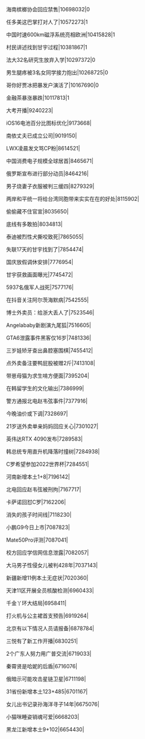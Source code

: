 海南槟榔协会回应禁售|10698032|0

任多美这巴掌打对人了|10572273|1

中国时速600km磁浮系统亮相欧洲|10415828|1

村民讲述找到甘宇过程|10381867|1

法大32名研究生放弃入学|10297372|0

男生腿疼被3名女同学接力抱出|10268725|0

哥你好贾冰把暴发户演活了|10167690|0

金融茶暴涨暴跌|10117813|1

大考开播|9240223|

iOS16电池百分比图标优化|9173668|

南依丈夫已成立公司|9019150|

LWX凌晨发文骂CP粉|8614521|

中国消费电子规模全球居首|8465671|

俄罗斯宣布进行部分动员|8464216|

男子烧妻子衣服被判三缓四|8279329|

两岸和平统一将给台湾同胞带来实实在在的好处|8115902|

偷偷藏不住官宣|8035650|

底线有多敢拍|8034813|

泰迪被烈性犬撕咬致死|7865055|

失联17天的甘宇找到了|7854474|

国庆放假调休安排|7776954|

甘宇获救画面曝光|7745472|

5937名俄军人战死|7577176|

在抖音关注阿尔茨海默病|7542555|

博士外卖员：给浙大丢人了|7523546|

Angelababy新剧演九尾狐|7516605|

GTA6泄露事件黑客仅16岁|7481336|

三岁娃矫牙查出鼻腔塞围棋|7455412|

点外卖备注要鸭屁股被赠2斤|7413108|

带崽母猫为求生啃方便面|7395204|

在韩留学生的文化输出|7386999|

警方通报北电赵韦弦事件|7377916|

今晚油价或下调|7328697|

21岁送外卖单亲妈妈回应关心|7301027|

英伟达RTX 4090发布|7289583|

韩总统专用直升机降落时撞树|7284938|

C罗希望参加2022世界杯|7284551|

河南新增本土1+8|7196142|

北电回应赵韦弦被刑拘|7167717|

卡萨诺回怼C罗|7162206|

消失的孩子时间线|7118230|

小鹏G9今日上市|7087823|

Mate50Pro评测|7087041|

校方回应学信网信息泄露|7082057|

大马男子性侵女儿被判428年|7037143|

新疆新增11例本土无症状|7020360|

天津11区开展全员核酸检测|6960433|

千金丫环大结局|6958411|

打火机与公主裙首支预告|6919264|

北京有以下情况人员请报备|6878784|

三悦有了新工作开播|6830251|

2个广东人努力用广普交流|6719033|

秦霄贤是哈妮的后盾|6716076|

俄暗示可能攻击星链卫星|6711198|

31省份新增本土123+485|6701167|

女儿出书记录孙海洋寻子14年|6675076|

小猫咪睡姿销魂可爱|6668203|

黑龙江新增本土9+102|6654430|

